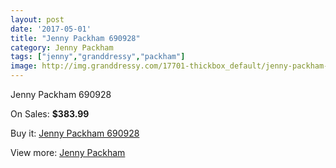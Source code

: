 ```yaml
---
layout: post
date: '2017-05-01'
title: "Jenny Packham 690928"
category: Jenny Packham
tags: ["jenny","granddressy","packham"]
image: http://img.granddressy.com/17701-thickbox_default/jenny-packham-690928.jpg
---
```

Jenny Packham 690928

On Sales: **$383.99**
<a href="https://www.granddressy.com/en/jenny-packham/16700-jenny-packham-690928.html"><amp-img layout="responsive" width="600" height="600" src="//img.granddressy.com/17701-thickbox_default/jenny-packham-690928.jpg" alt="Jenny Packham 690928 0" /></a>

Buy it: [Jenny Packham 690928](https://www.granddressy.com/en/jenny-packham/16700-jenny-packham-690928.html "Jenny Packham 690928")

View more: [Jenny Packham](https://www.granddressy.com/en/17-jenny-packham "Jenny Packham")